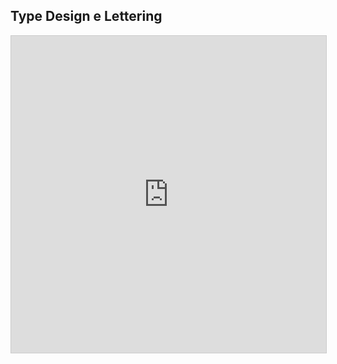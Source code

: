 ## Type Design e Lettering

<script src="https://static.airtable.com/js/embed/embed_snippet_v1.js"></script><iframe class="airtable-embed airtable-dynamic-height" src="https://airtable.com/embed/shrnfq3xmwcz1ljI5?backgroundColor=blue" frameborder="0" onmousewheel="" width="100%" height="507" style="background: transparent; border: 1px solid #ccc;"></iframe>
